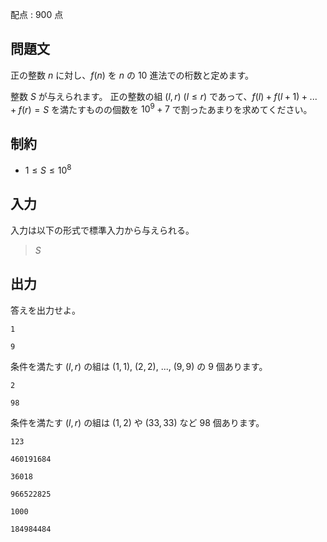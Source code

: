 配点 : $900$ 点

## 問題文

正の整数 $n$ に対し、$f(n)$ を $n$ の $10$ 進法での桁数と定めます。

整数 $S$ が与えられます。
正の整数の組 $(l, r)$ ($l \leq r$) であって、$f(l) + f(l + 1) + ... + f(r) = S$ を満たすものの個数を $10^9 + 7$ で割ったあまりを求めてください。

## 制約

- $1 \leq S \leq 10^8$

## 入力

入力は以下の形式で標準入力から与えられる。

> $S$

## 出力

答えを出力せよ。

```input1
1
```

```output1
9
```

条件を満たす $(l, r)$ の組は $(1, 1)$, $(2, 2)$, $...$, $(9, 9)$ の $9$ 個あります。

```input2
2
```

```output2
98
```

条件を満たす $(l, r)$ の組は $(1, 2)$ や $(33, 33)$ など $98$ 個あります。

```input3
123
```

```output3
460191684
```

```input4
36018
```

```output4
966522825
```

```input5
1000
```

```output5
184984484
```